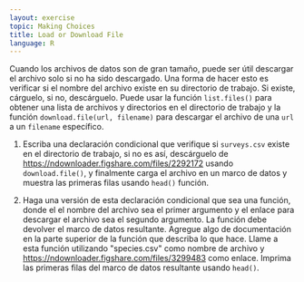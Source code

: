 ```yaml
---
layout: exercise
topic: Making Choices
title: Load or Download File
language: R
---
```

Cuando los archivos de datos son de gran tamaño, puede ser útil descargar el archivo solo si no ha sido descargado. Una forma de hacer esto es verificar si el nombre del archivo existe en su directorio de trabajo. Si existe, cárguelo, si no, descárguelo. Puede usar la función `list.files()` para obtener una lista de archivos y directorios en el
directorio de trabajo y la función `download.file(url, filename)` para descargar
el archivo de una `url` a un `filename` específico.

1. Escriba una declaración condicional que verifique si `surveys.csv` existe en el
   directorio de trabajo, si no es así, descárguelo de
   <https://ndownloader.figshare.com/files/2292172> usando `download.file()`, y finalmente
   carga el archivo en un marco de datos y muestra las primeras filas usando `head()`
   función.

2. Haga una versión de esta declaración condicional que sea una función, donde el
   el nombre del archivo sea el primer argumento y el enlace para descargar el archivo
   sea el segundo argumento. La función debe devolver el marco de datos resultante.
   Agregue algo de documentación en la parte superior de la función que describa lo que hace.
   Llame a esta función utilizando "species.csv" como nombre de archivo y
   <https://ndownloader.figshare.com/files/3299483> como enlace. Imprima las primeras
   filas del marco de datos resultante usando `head()`.